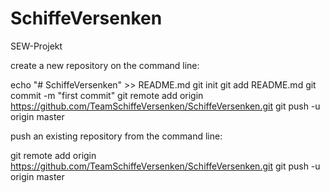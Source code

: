 # SchiffeVersenken
SEW-Projekt

create a new repository on the command line:

echo "# SchiffeVersenken" >> README.md
git init
git add README.md
git commit -m "first commit"
git remote add origin https://github.com/TeamSchiffeVersenken/SchiffeVersenken.git
git push -u origin master



push an existing repository from the command line:

git remote add origin https://github.com/TeamSchiffeVersenken/SchiffeVersenken.git
git push -u origin master
